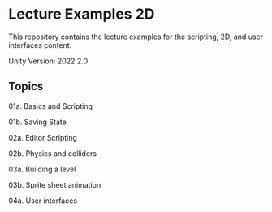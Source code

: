 # Lecture Examples 2D

This repository contains the lecture examples for the scripting, 2D, and user interfaces content.

Unity Version:  2022.2.0

## Topics

01a. Basics and Scripting

01b. Saving State

02a. Editor Scripting

02b. Physics and colliders

03a. Building a level

03b. Sprite sheet animation

04a. User interfaces
